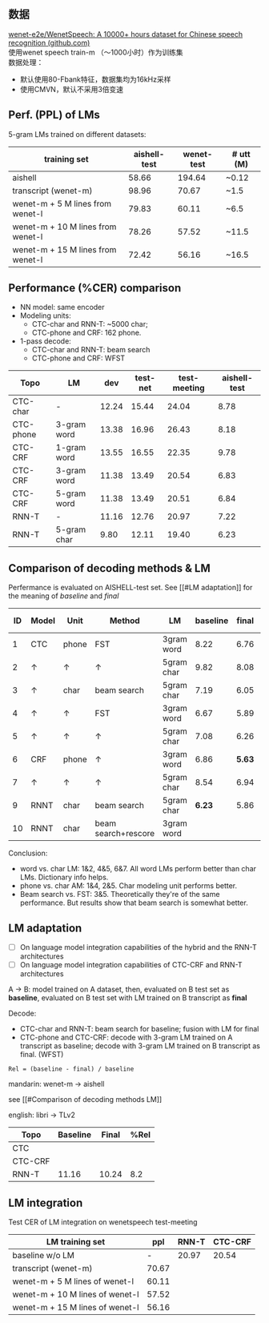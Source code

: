 ## 数据
[wenet-e2e/WenetSpeech: A 10000+ hours dataset for Chinese speech recognition (github.com)](https://github.com/wenet-e2e/WenetSpeech)  
使用wenet speech train-m （～1000小时）作为训练集  
数据处理：

-   默认使用80-Fbank特征，数据集均为16kHz采样
-   使用CMVN，默认不采用3倍变速

## Perf. (PPL) of LMs
5-gram LMs trained on different datasets:

| training set                      | aishell-test | wenet-test | \# utt (M) |
| --------------------------------- | ------------ | ---------- | ---------- |
| aishell                           | 58.66        | 194.64     | ~0.12      |
| transcript (wenet-m)              | 98.96        | 70.67      | ~1.5       |
| wenet-m + 5 M lines from wenet-l  | 79.83        | 60.11      | ~6.5       |
| wenet-m + 10 M lines from wenet-l | 78.26        | 57.52      | ~11.5      |
| wenet-m + 15 M lines from wenet-l | 72.42        | 56.16      | ~16.5      | 

## Performance (%CER)  comparison
- NN model: same encoder
- Modeling units: 
	- CTC-char and RNN-T: ~5000 char;
	- CTC-phone and CRF: 162 phone.
- 1-pass decode: 
	- CTC-char and RNN-T: beam search
	- CTC-phone and CRF: WFST

| Topo      | LM          | dev   | test-net | test-meeting | aishell-test |
| --------- | ----------- | ----- | -------- | ------------ | ------------ |
| CTC-char  | -           | 12.24 | 15.44    | 24.04        | 8.78         |
| CTC-phone | 3-gram word | 13.38 | 16.96    | 26.43        | 8.18         |
| CTC-CRF   | 1-gram word | 13.55 | 16.55    | 22.35        | 9.78         |
| CTC-CRF   | 3-gram word | 11.38 | 13.49    | 20.54        | 6.83         |
| CTC-CRF   | 5-gram word | 11.38 | 13.49    | 20.51        | 6.84         |
| RNN-T     | -           | 11.16 | 12.76    | 20.97        | 7.22         |
| RNN-T     | 5-gram char | 9.80  | 12.11    | 19.40        | 6.23         | 

## Comparison of decoding methods & LM
Perfermance is evaluated on AISHELL-test set. See [[#LM adaptation]] for the meaning of *baseline* and *final*

| ID  | Model | Unit  | Method              | LM         | baseline | final    | % Rel |
| --- | ----- | ----- | ------------------- | ---------- | -------- | -------- | ----- |
| 1   | CTC   | phone | FST                 | 3gram word | 8.22     | 6.76     | 17.8  |
| 2   | ↑     | ↑     | ↑                   | 5gram char | 9.82     | 8.08     | 17.7  |
| 3   | ↑     | char  | beam search         | 5gram char | 7.19     | 6.05     | 15.9  |
| 4   | ↑     | ↑     | FST                 | 3gram word | 6.67     | 5.89     | 11.7  |
| 5   | ↑     | ↑     | ↑                   | 5gram char | 7.08     | 6.26     | 11.6  |
| 6   | CRF   | phone | ↑                   | 3gram word | 6.86     | **5.63** | 17.9  |
| 7   | ↑     | ↑     | ↑                   | 5gram char | 8.54     | 6.94     | 18.7  |
| 9   | RNNT  | char  | beam search         | 5gram char | **6.23** | 5.86     | 5.9   |
| 10  | RNNT  | char  | beam search+rescore | 3gram word |          |          |       |

Conclusion:
- word vs. char LM: 1&2, 4&5, 6&7. All word LMs perform better than char LMs. Dictionary info helps.
- phone vs. char AM: 1&4, 2&5. Char modeling unit performs better.
- Beam search vs. FST: 3&5. Theoretically they're of the same performance. But results show that beam search is somewhat better.

## LM adaptation

- [ ] On language model integration capabilities of the hybrid and the RNN-T architectures
- [ ] On language model integration capabilities of CTC-CRF and RNN-T architectures

A -> B: model trained on A dataset, then, evaluated on B test set as **baseline**, evaluated on B test set with LM trained on B transcript as **final**

Decode:
- CTC-char and RNN-T: beam search for baseline; fusion with LM for final
- CTC-phone and CTC-CRF: decode with 3-gram LM trained on A transcript as baseline; decode with 3-gram LM trained on B transcript as final. (WFST)

`Rel = (baseline - final) / baseline`

mandarin: wenet-m -> aishell

see [[#Comparison of decoding methods LM]]

english: libri -> TLv2

| Topo    | Baseline | Final | %Rel |
| ------- | -------- | ----- | ---- |
| CTC     |          |       |      |
| CTC-CRF |          |       |      |
| RNN-T   | 11.16    | 10.24 | 8.2  | 



## LM integration
Test CER of LM integration on wenetspeech test-meeting

| LM training set                 | ppl   | RNN-T | CTC-CRF |
| ------------------------------- | ----- | ----- | ------- |
| baseline w/o LM                 | -     | 20.97 | 20.54   | 
| transcript (wenet-m)            | 70.67 |       |         |
| wenet-m + 5 M lines of wenet-l  | 60.11 |       |         |
| wenet-m + 10 M lines of wenet-l | 57.52 |       |         |
| wenet-m + 15 M lines of wenet-l | 56.16 |       |         |
